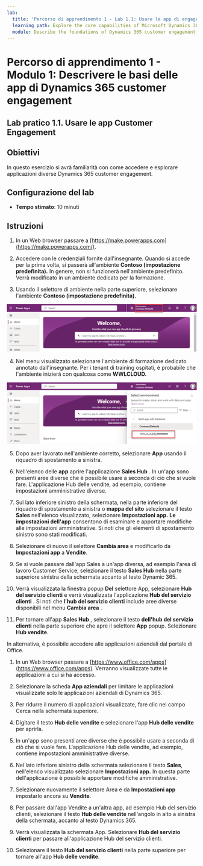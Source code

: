 ```yaml
---
lab:
  title: 'Percorso di apprendimento 1 - Lab 1.1: Usare le app di engagement dei clienti'
  learning path: Explore the core capabilities of Microsoft Dynamics 365 customer engagement apps
  module: Describe the foundations of Dynamics 365 customer engagement apps
---
```


Percorso di apprendimento 1 - Modulo 1: Descrivere le basi delle app di Dynamics 365 customer engagement
========================

## Lab pratico 1.1. Usare le app Customer Engagement 

## Obiettivi

In questo esercizio si avrà familiarità con come accedere e esplorare applicazioni diverse Dynamics 365 customer engagement. 

## Configurazione del lab

  - **Tempo stimato**: 10 minuti

## Istruzioni

1. In un Web browser passare a [https://make.powerapps.com](https://make.powerapps.com/). 

2. Accedere con le credenziali fornite dall'insegnante. Quando si accede per la prima volta, si passerà all'ambiente **Contoso (impostazione predefinita).** In genere, non si funzionerà nell'ambiente predefinito. Verrà modificato in un ambiente dedicato per la formazione. 

3.  Usando il selettore di ambiente nella parte superiore, selezionare l'ambiente **Contoso (impostazione predefinita).** 

![Selezionare l'ambiente](media/lab-11-work-with-customer-engagement-apps-01.png)

4. Nel menu visualizzato selezionare l'ambiente di formazione dedicato annotato dall'insegnante. Per i tenant di training ospitati, è probabile che l'ambiente inizierà con qualcosa come **WWLCLOUD.**

![convalidare l'ambiente](media/lab-11-work-with-customer-engagement-apps-02.png)

5. Dopo aver lavorato nell'ambiente corretto, selezionare **App** usando il riquadro di spostamento a sinistra. 

6. Nell'elenco delle **app** aprire l'applicazione **Sales Hub** . In un'app sono presenti aree diverse che è possibile usare a seconda di ciò che si vuole fare. L'applicazione Hub delle vendite, ad esempio, contiene impostazioni amministrative diverse.

7. Sul lato inferiore sinistro della schermata, nella parte inferiore del riquadro di spostamento a sinistra o **mappa del sito** selezionare il testo **Sales** nell'elenco visualizzato, selezionare **Impostazioni app.** **Le impostazioni dell'app** consentono di esaminare e apportare modifiche alle impostazioni amministrative. Si noti che gli elementi di spostamento sinistro sono stati modificati.

8. Selezionare di nuovo il selettore **Cambia area** e modificarlo da **Impostazioni app** a **Vendite**.

9. Se si vuole passare dall'app Sales a un'app diversa, ad esempio l'area di lavoro Customer Service, selezionare il testo **Sales Hub** nella parte superiore sinistra della schermata accanto al testo Dynamic 365.

10.  Verrà visualizzata la finestra popup **Del** selettore App, selezionare **Hub del servizio clienti** e verrà visualizzata l'applicazione **Hub del servizio clienti** . Si noti che **l'hub del servizio clienti** include aree diverse disponibili nel menu **Cambia area** .

11. Per tornare all'app **Sales Hub** , selezionare il testo **dell'hub del servizio clienti** nella parte superiore che apre il selettore **App** popup. Selezionare **Hub vendite**.

In alternativa, è possibile accedere alle applicazioni aziendali dal portale di Office. 

1. In un Web browser passare a [https://www.office.com/apps](https://www.office.com/apps). Verranno visualizzate tutte le applicazioni a cui si ha accesso.

2. Selezionare la scheda **App aziendali** per limitare le applicazioni visualizzate solo le applicazioni aziendali di Dynamics 365.

3. Per ridurre il numero di applicazioni visualizzate, fare clic nel campo Cerca nella schermata superiore.

4. Digitare il testo **Hub delle vendite** e selezionare l'app **Hub delle vendite** per aprirla.

5. In un'app sono presenti aree diverse che è possibile usare a seconda di ciò che si vuole fare. L'applicazione Hub delle vendite, ad esempio, contiene impostazioni amministrative diverse.

6. Nel lato inferiore sinistro della schermata selezionare il testo **Sales**, nell'elenco visualizzato selezionare **Impostazioni app.** In questa parte dell'applicazione è possibile apportare modifiche amministrative.

7. Selezionare nuovamente il selettore Area e da **Impostazioni app** impostarlo ancora su **Vendite**.

8. Per passare dall'app Vendite a un'altra app, ad esempio Hub del servizio clienti, selezionare il testo **Hub delle vendite** nell'angolo in alto a sinistra della schermata, accanto al testo Dynamics 365.

9. Verrà visualizzata la schermata App. Selezionare **Hub del servizio clienti** per passare all'applicazione Hub del servizio clienti.

10. Selezionare il testo **Hub del servizio clienti** nella parte superiore per tornare all'app **Hub delle vendite**.
